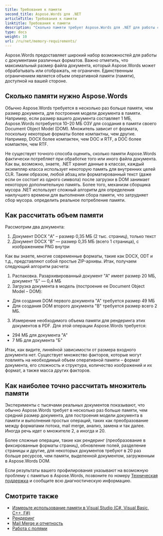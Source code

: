 ```yaml
---
title: Требования к памяти
second_title: Aspose.Words для .NET
articleTitle: Требования к памяти
linktitle: Требования к памяти
description: "Сколько памяти требует Aspose.Words для .NET для работы с документами? Узнайте подробности."
type: docs
weight: 10
url: /ru/net/memory-requirements/
---
```


Aspose.Words предоставляет широкий набор возможностей для работы с документами различных форматов. Важно отметить, что максимальный размер файла документа, который Aspose.Words может обрабатывать или отображать, не ограничен. Единственным ограничением является объем оперативной памяти (памяти), доступной на вашей стороне.

## Сколько памяти нужно Aspose.Words

Обычно Aspose.Words требуется в несколько раз больше памяти, чем размер документа, для построения модели документа в памяти. Например, если размер вашего документа составляет 1 МБ, Aspose.Words потребуется 10–20 МБ ОЗУ для создания в памяти своего Document Object Model (DOM). Множитель зависит от формата, поскольку некоторые форматы более компактны, чем другие. Например, DOCX более компактен, чем DOC и RTF, а DOC более компактен, чем RTF.

Не существует точного способа оценить, сколько памяти Aspose.Words фактически потребляет при обработке того или иного файла документа. Как вы, возможно, знаете, .NET хранит данные в классах, каждый экземпляр класса использует некоторую память для внутренних целей CLR. Таким образом, любой абзац или форматированный текст (даже если он состоит из одного символа) после загрузки в DOM занимает некоторую дополнительную память. Более того, механизм сборщика мусора .NET использует сложный алгоритм для определения наилучшего времени для выполнения сбора памяти, что затрудняет сбор мусора. определить реальное потребление памяти.

## Как рассчитать объем памяти

Рассмотрим два документа:

1. Документ DOCX "А" – размер 0,35 МБ (2 тыс. страниц), только текст
2. Документ DOCX "B" — размер 0,35 МБ (всего 1 страница), с изображением PNG внутри

Как вы знаете, многие современные форматы, такие как DOCX, ODT и т.д., представляют собой простые ZIP-архивы. Итак, получаем следующий алгоритм расчета:
1. Распаковка. Разархивированный документ "А" имеет размер 20 МБ, документ "Б" — 0,4 МБ
2. Загрузка документа в модель (построение ее Document Object Model – DOM):
* Для создания DOM первого документа "А" требуется размер 49 МБ
* Для создания DOM второго документа "B" требуется размер всего 2 МБ.
3. Измерение необходимого объема памяти для рендеринга этих документов в PDF. Для этой операции Aspose.Words требуется:
 * 294 МБ для документа "А"
 * 7 МБ для документа "Б"

Итак, как видите, линейной зависимости от размера входного документа нет. Существует множество факторов, которые могут повлиять на необходимый объем оперативной памяти – формат документа, его сложность и структура, количество изображений и их формат, а также масса других факторов.

## Как наиболее точно рассчитать множитель памяти

Эксперименты с тысячами реальных документов показывают, что обычно Aspose.Words требует в несколько раз больше памяти, чем средний размер документа, для построения модели документа в памяти и выполнения простых операций, таких как преобразование между форматами потока, mail merge, анализ, замена и так далее. Иногда речь идет о множителе 2, а иногда и 20.

Более сложные операции, такие как рендеринг (преобразование в фиксированные форматы страниц), обновление полей, разделение страницы и другие, для некоторых документов требуют в 20 раз больше ресурсов, чем памяти, выделенной документом, загруженным в Aspose.Words DOM.

Если результаты вашего профилирования указывают на возможную проблему с памятью в Aspose.Words, позвоните по номеру [Техническая поддержка](/words/ru/net/technical-support/) и сообщите всю диагностическую информацию.

## Смотрите также

* [Измерьте использование памяти в Visual Studio (C#, Visual Basic, C++, F#)](https://learn.microsoft.com/en-us/visualstudio/profiling/memory-usage?view=vs-2022)
* [Рендеринг](/words/ru/net/rendering/)
* [Mail Merge и отчетность](https://docs.aspose.com/words/net/mail-merge-and-reporting/)
* [Работа с полями](/words/ru/net/working-with-fields/)